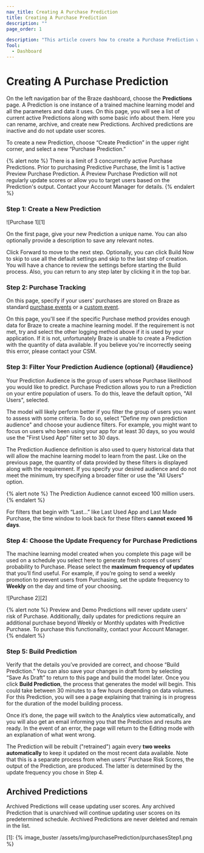 ```yaml
---
nav_title: Creating A Purchase Prediction
title: Creating A Purchase Prediction
description: ""
page_order: 1

description: "This article covers how to create a Purchase Prediction within the Braze dashboard."
Tool:
  - Dashboard
---
```


# Creating A Purchase Prediction

On the left navigation bar of the Braze dashboard, choose the __Predictions__ page. A Prediction is one instance of a trained machine learning model and all the parameters and data it uses. On this page, you will see a list of current active Predictions along with some basic info about them. Here you can rename, archive, and create new Predictions. Archived predictions are inactive and do not update user scores. 

To create a new Prediction, choose “Create Prediction” in the upper right corner, and select a new “Purchase Prediction.”

{% alert note %}
There is a limit of 3 concurrently active Purchase Predictions. Prior to purchasing Predictive Purchase, the limit is 1 active Preview Purchase Prediction. A Preview Purchase Prediction will not regularly update scores or allow you to target users based on the Prediction's output. Contact your Account Manager for details.
{% endalert %}

### Step 1: Create a New Prediction

![Purchase 1][1]

On the first page, give your new Prediction a unique name. You can also optionally provide a description to save any relevant notes.

Click Forward to move to the next step. Optionally, you can click Build Now to skip to use all the default settings and skip to the last step of creation. You will have a chance to review the settings before starting the Build process. Also, you can return to any step later by clicking it in the top bar. 

### Step 2: Purchase Tracking

On this page, specify if your users' purchases are stored on Braze as standard [purchase events](https://www.braze.com/docs/user_guide/data_and_analytics/custom_data/purchase_events/#logging-purchase-events) or a [custom event](https://www.braze.com/docs/user_guide/data_and_analytics/custom_data/custom_events/).

On this page, you'll see if the specific Purchase method provides enough data for Braze to create a machine learning model. If the requirement is not met, try and select the other logging method above if it is used by your application. If it is not, unfortunately Braze is unable to create a Prediction with the quantity of data available. If you believe you're incorrectly seeing this error, please contact your CSM.

### Step 3: Filter Your Prediction Audience (optional) {#audience}

Your Prediction Audience is the group of users whose Purchase likelihood you would like to predict. Purchase Prediction allows you to run a Prediction on your entire population of users. To do this, leave the default option, "All Users", selected.

The model will likely perform better if you filter the group of users you want to assess with some criteria. To do so, select "Define my own prediction audience" and choose your audience filters. For example, you might want to focus on users who been using your app for at least 30 days, so you would use the "First Used App" filter set to 30 days. 

The Prediction Audience definition is also used to query historical data that will allow the machine learning model to learn from the past. Like on the previous page, the quantity of data provided by these filters is displayed along with the requirement. If you specify your desired audience and do not meet the minimum, try specifying a broader filter or use the "All Users" option.

{% alert note %}
The Prediction Audience cannot exceed 100 million users.
{% endalert %}

For filters that begin with “Last...” like Last Used App and Last Made Purchase, the time window to look back for these filters __cannot exceed 16 days__.

### Step 4: Choose the Update Frequency for Purchase Predictions

The machine learning model created when you complete this page will be used on a schedule you select here to generate fresh scores of users’ probability to Purchase. Please select the __maximum frequency of updates__ that you’ll find useful. For example, if you’re going to send a weekly promotion to prevent users from Purchasing, set the update frequency to __Weekly__ on the day and time of your choosing. 

![Purchase 2][2]

{% alert note %}
Preview and Demo Predictions will never update users' risk of Purchase. Additionally, daily updates for predictions require an additional purchase beyond Weekly or Monthly updates with Predictive Purchase. To purchase this functionality, contact your Account Manager. 
{% endalert %}

### Step 5: Build Prediction
Verify that the details you’ve provided are correct, and choose “Build Prediction.” You can also save your changes in draft form by selecting “Save As Draft” to return to this page and build the model later. Once you click __Build Prediction__, the process that generates the model will begin. This could take between 30 minutes to a few hours depending on data volumes. For this Prediction, you will see a page explaining that training is in progress for the duration of the model building process.

Once it’s done, the page will switch to the Analytics view automatically, and you will also get an email informing you that the Prediction and results are ready. In the event of an error, the page will return to the Editing mode with an explanation of what went wrong.

The Prediction will be rebuilt ("retrained") again every __two weeks automatically__ to keep it updated on the most recent data available. Note that this is a separate process from when users' Purchase Risk Scores, the output of the Prediction, are produced. The latter is determined by the update frequency you chose in Step 4.

## Archived Predictions

Archived Predictions will cease updating user scores. Any archived Prediction that is unarchived will continue updating user scores on its predetermined schedule. Archived Predictions are never deleted and remain in the list.

[1]: {% image_buster /assets/img/purchasePrediction/purchasesStep1.png %}

